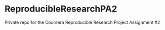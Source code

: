 # ReproducibleResearchPA2
Private repo for the Coursera Reproducible Research Project Assignment #2
